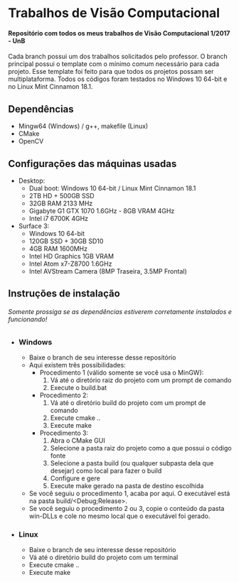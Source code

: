 # Trabalhos de Visão Computacional
#### Repositório com todos os meus trabalhos de Visão Computacional 1/2017 - UnB

Cada branch possui um dos trabalhos solicitados pelo professor. O branch principal possui o template com o mínimo comum necessário para cada projeto. Esse template foi feito para que todos os projetos possam ser multiplataforma. Todos os códigos foram testados no Windows 10 64-bit e no Linux Mint Cinnamon 18.1.

## Dependências
- Mingw64 (Windows) / g++, makefile (Linux)
- CMake
- OpenCV

## Configurações das máquinas usadas
- Desktop:
    - Dual boot: Windows 10 64-bit / Linux Mint Cinnamon 18.1
    - 2TB HD + 500GB SSD
    - 32GB RAM 2133 MHz
    - Gigabyte G1 GTX 1070 1.6GHz - 8GB VRAM 4GHz
    - Intel i7 6700K 4GHz
- Surface 3:
    - Windows 10 64-bit
    - 120GB SSD + 30GB SD10
    - 4GB RAM 1600MHz
    - Intel HD Graphics 1GB VRAM
    - Intel Atom x7-Z8700 1.6GHz
    - Intel AVStream Camera (8MP Traseira, 3.5MP Frontal)

## Instruções de instalação
###### Somente prossiga se as dependências estiverem corretamente instalados e funcionando!
- ### Windows
    - Baixe o branch de seu interesse desse repositório
    - Aqui existem três possibilidades:
        - Procedimento 1 (válido somente se você usa o MinGW):
            1. Vá até o diretório raiz do projeto com um prompt de comando
            2. Execute o build.bat
        - Procedimento 2:
            1. Vá até o diretório build do projeto com um prompt de comando
            2. Execute cmake ..
            3. Execute make
        - Procedimento 3:
            1. Abra o CMake GUI
            2. Selecione a pasta raiz do projeto como a que possui o código fonte
            3. Selecione a pasta build (ou qualquer subpasta dela que desejar) como local para fazer o build
            4. Configure e gere
            5. Execute make gerado na pasta de destino escolhida
    - Se você seguiu o procedimento 1, acaba por aqui. O executável está na pasta build/<Debug;Release>.
    - Se você seguiu o procedimento 2 ou 3, copie o conteúdo da pasta win-DLLs e cole no mesmo local que o executável foi gerado.
- ### Linux
    - Baixe o branch de seu interesse desse repositório
    - Vá até o diretório build do projeto com um terminal
    - Execute cmake ..
    - Execute make